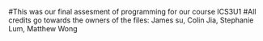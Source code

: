 #This was our final assesment of programming for our course ICS3U1
#All credits go towards the owners of the files: James su, Colin Jia, Stephanie Lum, Matthew Wong

